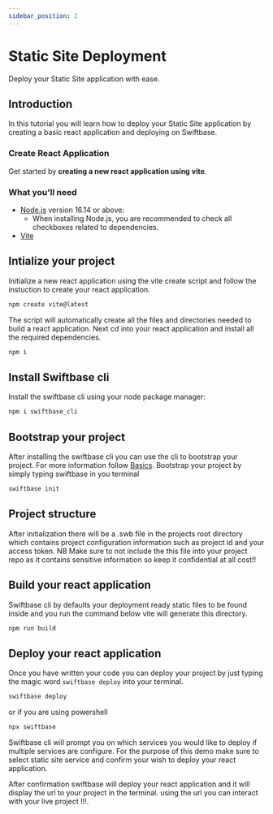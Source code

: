 ```yaml
---
sidebar_position: 2
---
```


# Static Site Deployment

Deploy your Static Site application with ease.

## Introduction

In this tutorial you will learn how to deploy your Static Site application by creating a basic react application and deploying on Swiftbase.

### Create React Application

Get started by **creating a new react application using vite**.

### What you'll need

- [Node.js](https://nodejs.org/en/download/) version 16.14 or above:
  - When installing Node.js, you are recommended to check all checkboxes related to dependencies.
- [Vite](https://vitejs.dev/)

## Intialize your project

Initialize a new react application using the vite create script and follow the instuction to create your react application.

```bash
npm create vite@latest
```

The script will automatically create all the files and directories needed to build a react application. Next cd into your react application and install all the required dependencies.

```bash
npm i
```

## Install Swiftbase cli

Install the swiftbase cli using your node package manager:

```bash
npm i swiftbase_cli
```

## Bootstrap your project

After installing the swiftbase cli you can use the cli to bootstrap your project. For more information follow [Basics](intro).
Bootstrap your project by simply typing swiftbase in you terminal

```bash
swiftbase init
```

## Project structure

After initialization there will be a .swb file in the projects root directory which contains project configuration information such as project id and your access token.
NB Make sure to not include the this file into your project repo as it contains sensitive information so keep it confidential at all cost!!

## Build your react application

Swiftbase cli by defaults your deployment ready static files to be found inside and you run the command below vite will generate this directory.

```bash
npm run build
```

## Deploy your react application

Once you have written your code you can deploy your project by just typing the magic word `swiftbase deploy` into your terminal.

```bash
swiftbase deploy
```

or if you are using powershell

```powershell
npx swiftbase
```

Swiftbase cli will prompt you on which services you would like to deploy if multiple services are configure. For the purpose of this demo make sure to select static site service and confirm your wish to deploy your react application.

After confirmation swiftbase will deploy your react application and it will display the url to your project in the terminal. using the url you can interact with your live project !!!.
